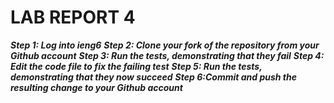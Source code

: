 # LAB REPORT 4

***Step 1: Log into ieng6***
***Step 2: Clone your fork of the repository from your Github account***
***Step 3: Run the tests, demonstrating that they fail***
***Step 4: Edit the code file to fix the failing test***
***Step 5: Run the tests, demonstrating that they now succeed***
***Step 6:Commit and push the resulting change to your Github account***
